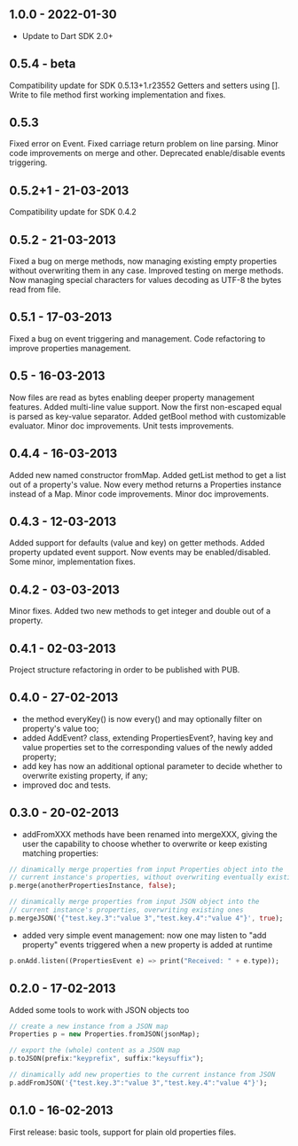 ## 1.0.0 - 2022-01-30
* Update to Dart SDK 2.0+

## 0.5.4 - beta
Compatibility update for SDK 0.5.13+1.r23552
Getters and setters using [].
Write to file method first working implementation and fixes.

## 0.5.3
Fixed error on Event.
Fixed carriage return problem on line parsing.
Minor code improvements on merge and other.
Deprecated enable/disable events triggering.

## 0.5.2+1 - 21-03-2013
Compatibility update for SDK 0.4.2

## 0.5.2 - 21-03-2013
Fixed a bug on merge methods, now managing existing empty properties without overwriting them in any case.
Improved testing on merge methods.
Now managing special characters for values decoding as UTF-8 the bytes read from file.

## 0.5.1 - 17-03-2013
Fixed a bug on event triggering and management.
Code refactoring to improve properties management.

## 0.5 - 16-03-2013
Now files are read as bytes enabling deeper property management features.
Added multi-line value support.
Now the first non-escaped equal is parsed as key-value separator.
Added getBool method with customizable evaluator.
Minor doc improvements.
Unit tests improvements.

## 0.4.4 - 16-03-2013
Added new named constructor fromMap.
Added getList method to get a list out of a property's value.
Now every method returns a Properties instance instead of a Map.
Minor code improvements.
Minor doc improvements.

## 0.4.3 - 12-03-2013
Added support for defaults (value and key) on getter methods.
Added property updated event support.
Now events may be enabled/disabled.
Some minor, implementation fixes.


## 0.4.2 - 03-03-2013
Minor fixes.
Added two new methods to get integer and double out of a property.


## 0.4.1 - 02-03-2013
Project structure refactoring in order to be published with PUB.


## 0.4.0 - 27-02-2013

- the method everyKey() is now every() and may optionally filter on property's value too;
- added AddEvent? class, extending PropertiesEvent?, having key and value properties set to the corresponding values of the newly added property;
- add key has now an additional optional parameter to decide whether to overwrite existing property, if any;
- improved doc and tests.


## 0.3.0 - 20-02-2013

- addFromXXX methods have been renamed into mergeXXX, giving the user the capability to choose whether to overwrite or keep existing matching properties:
```dart
// dinamically merge properties from input Properties object into the
// current instance's properties, without overwriting eventually existing properties
p.merge(anotherPropertiesInstance, false);

// dinamically merge properties from input JSON object into the
// current instance's properties, overwriting existing ones
p.mergeJSON('{"test.key.3":"value 3","test.key.4":"value 4"}', true);
```
- added very simple event management: now one may listen to "add property" events triggered when a new property is added at runtime
```dart
p.onAdd.listen((PropertiesEvent e) => print("Received: " + e.type));
```

## 0.2.0 - 17-02-2013

Added some tools to work with JSON objects too
```dart
// create a new instance from a JSON map
Properties p = new Properties.fromJSON(jsonMap);

// export the (whole) content as a JSON map
p.toJSON(prefix:"keyprefix", suffix:"keysuffix");

// dinamically add new properties to the current instance from JSON
p.addFromJSON('{"test.key.3":"value 3","test.key.4":"value 4"}');
```

## 0.1.0 - 16-02-2013

First release: basic tools, support for plain old properties files.